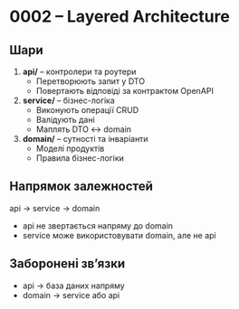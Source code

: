 
# 0002 – Layered Architecture

## Шари
1. **api/** – контролери та роутери
   - Перетворюють запит у DTO
   - Повертають відповіді за контрактом OpenAPI
2. **service/** – бізнес-логіка
   - Виконують операції CRUD
   - Валідують дані
   - Маплять DTO ↔ domain
3. **domain/** – сутності та інваріанти
   - Моделі продуктів
   - Правила бізнес-логіки

## Напрямок залежностей
api → service → domain  
- api не звертається напряму до domain  
- service може використовувати domain, але не api  

## Заборонені зв’язки
- api → база даних напряму
- domain → service або api
